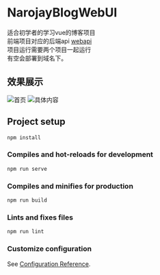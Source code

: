 # NarojayBlogWebUI
适合初学者的学习vue的博客项目<br>
前端项目对应的后端api [webapi](https://github.com/hjsjy/NarojayBlog)<br>
项目运行需要两个项目一起运行<br>
有空会部署到域名下。
## 效果展示
![首页](https://github.com/hjsjy/NarojayBlogWebUI/blob/master/public/picture/1.png)
![具体内容](https://github.com/hjsjy/NarojayBlogWebUI/blob/master/public/picture/2.png)
## Project setup
```
npm install
```

### Compiles and hot-reloads for development
```
npm run serve
```

### Compiles and minifies for production
```
npm run build
```

### Lints and fixes files
```
npm run lint
```

### Customize configuration
See [Configuration Reference](https://cli.vuejs.org/config/).
